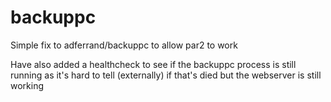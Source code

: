 # backuppc

Simple fix to adferrand/backuppc to allow par2 to work

Have also added a healthcheck to see if the backuppc process is still running as it's hard to tell (externally) if that's died but the webserver is still working
